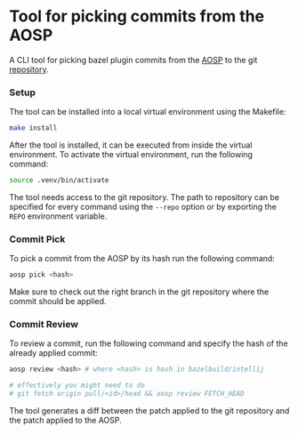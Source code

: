 # Tool for picking commits from the AOSP

A CLI tool for picking bazel plugin commits from the [AOSP](https://cs.android.com/android-studio/platform/tools/adt/idea/+/mirror-goog-studio-main:aswb/) to the git [repository](https://github.com/bazelbuild/intellij). 

### Setup

The tool can be installed into a local virtual environment using the Makefile:

```bash
make install
```

After the tool is installed, it can be executed from inside the virtual environment. To activate the virtual environment, run the following command:

```bash
source .venv/bin/activate
```

The tool needs access to the git repository. The path to repository can be specified for every command using the `--repo` option or by exporting the `REPO` environment variable.

### Commit Pick

To pick a commit from the AOSP by its hash run the following command:

```bash
aosp pick <hash>
```

Make sure to check out the right branch in the git repository where the commit should be applied. 

### Commit Review

To review a commit, run the following command and specify the hash of the already applied commit:

```bash
aosp review <hash> # where <hash> is hash in bazelbuild/intellij

# effectively you might need to do 
# git fetch origin pull/<id>/head && aosp review FETCH_HEAD
```

The tool generates a diff between the patch applied to the git repository and the patch applied to the AOSP.
